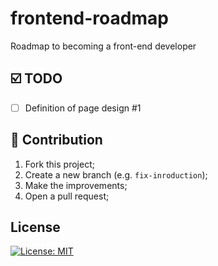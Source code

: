 # frontend-roadmap
Roadmap to becoming a front-end developer

## :ballot_box_with_check: TODO

- [ ] Definition of page design #1

## :two_men_holding_hands: Contribution

1. Fork this project;
2. Create a new branch (e.g. `fix-inroduction`);
3. Make the improvements;
4. Open a pull request;

## License
[![License: MIT](https://img.shields.io/badge/License-MIT-yellow.svg)](/LICENSE)
